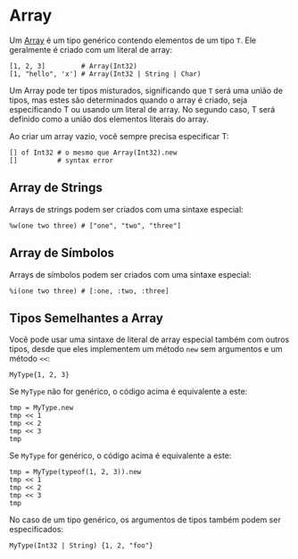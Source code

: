 # Array

Um [Array](http://crystal-lang.org/api/Array.html) é um tipo genérico contendo elementos de um tipo `T`. Ele geralmente é criado com um literal de array:

```crystal
[1, 2, 3]         # Array(Int32)
[1, "hello", 'x'] # Array(Int32 | String | Char)
```

Um Array pode ter tipos misturados, significando que `T` será uma união de tipos, mas estes são determinados quando o array é criado, seja especificando T ou usando um literal de array. No segundo caso, T será definido como a união dos elementos literais do array.

Ao criar um array vazio, você sempre precisa especificar T:

```crystal
[] of Int32 # o mesmo que Array(Int32).new
[]          # syntax error
```

## Array de Strings

Arrays de strings podem ser criados com uma sintaxe especial:

```crystal
%w(one two three) # ["one", "two", "three"]
```

## Array de Símbolos

Arrays de símbolos podem ser criados com uma sintaxe especial:

```crystal
%i(one two three) # [:one, :two, :three]
```

## Tipos Semelhantes a Array

Você pode usar uma sintaxe de literal de array especial também com outros tipos, desde que eles implementem um método `new` sem argumentos e um método `<<`:

```crystal
MyType{1, 2, 3}
```

Se `MyType` não for genérico, o código acima é equivalente a este:

```crystal
tmp = MyType.new
tmp << 1
tmp << 2
tmp << 3
tmp
```

Se `MyType` for genérico, o código acima é equivalente a este:

```crystal
tmp = MyType(typeof(1, 2, 3)).new
tmp << 1
tmp << 2
tmp << 3
tmp
```

No caso de um tipo genérico, os argumentos de tipos também podem ser especificados:

```crystal
MyType(Int32 | String) {1, 2, "foo"}
```
